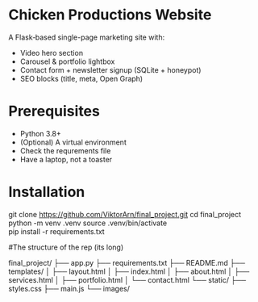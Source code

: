 # Chicken Productions Website

A Flask‐based single-page marketing site with:
- Video hero section
- Carousel & portfolio lightbox
- Contact form + newsletter signup (SQLite + honeypot)
- SEO blocks (title, meta, Open Graph)

# Prerequisites

- Python 3.8+  
- (Optional) A virtual environment
- Check the requrements file
- Have a laptop, not a toaster

# Installation

git clone https://github.com/ViktorArn/final_project.git
cd final_project
python -m venv .venv
source .venv/bin/activate        
pip install -r requirements.txt

#The structure of the rep (its long)

final_project/
├── app.py
├── requirements.txt
├── README.md
├── templates/
│   ├── layout.html
│   ├── index.html
│   ├── about.html
│   ├── services.html
│   ├── portfolio.html
│   └── contact.html
└── static/
    ├── styles.css
    ├── main.js
    └── images/
